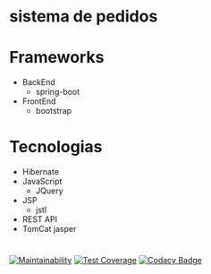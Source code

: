# sistema de pedidos

# Frameworks

* BackEnd
  * spring-boot
* FrontEnd
  * bootstrap

# Tecnologias

* Hibernate
* JavaScript
  * JQuery 
* JSP
  * jstl
* REST API
* TomCat jasper


#
[![Maintainability](https://api.codeclimate.com/v1/badges/10e221673650c314b58c/maintainability)](https://codeclimate.com/github/LuanComputacao/sistema-de-pedidos-spring-boot/maintainability)
[![Test Coverage](https://api.codeclimate.com/v1/badges/10e221673650c314b58c/test_coverage)](https://codeclimate.com/github/LuanComputacao/sistema-de-pedidos-spring-boot/test_coverage)
[![Codacy Badge](https://api.codacy.com/project/badge/Grade/64f8d56a2eba459fb9f0adb4987f1159)](https://www.codacy.com/app/LuanComputacao/sistema-de-pedidos-spring-boot?utm_source=github.com&amp;utm_medium=referral&amp;utm_content=LuanComputacao/sistema-de-pedidos-spring-boot&amp;utm_campaign=Badge_Grade)